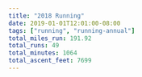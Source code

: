 ```yaml
---
title: "2018 Running"
date: 2019-01-01T12:01:00-08:00
tags: ["running", "running-annual"]
total_miles_run: 191.92
total_runs: 49
total_minutes: 1064
total_ascent_feet: 7699
---
```

